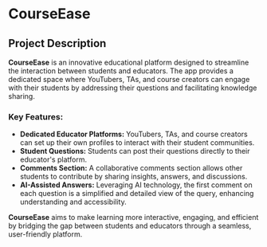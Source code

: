 # CourseEase

## Project Description

**CourseEase** is an innovative educational platform designed to streamline the interaction between students and educators. The app provides a dedicated space where YouTubers, TAs, and course creators can engage with their students by addressing their questions and facilitating knowledge sharing.

### Key Features:

- **Dedicated Educator Platforms:** YouTubers, TAs, and course creators can set up their own profiles to interact with their student communities.
- **Student Questions:** Students can post their questions directly to their educator's platform.
- **Comments Section:** A collaborative comments section allows other students to contribute by sharing insights, answers, and discussions.
- **AI-Assisted Answers:** Leveraging AI technology, the first comment on each question is a simplified and detailed view of the query, enhancing understanding and accessibility.

**CourseEase** aims to make learning more interactive, engaging, and efficient by bridging the gap between students and educators through a seamless, user-friendly platform.
